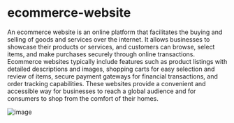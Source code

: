 # ecommerce-website
An ecommerce website is an online platform that facilitates the buying and selling of goods and services over the internet. It allows businesses to showcase their products or services, and customers can browse, select items, and make purchases securely through online transactions. Ecommerce websites typically include features such as product listings with detailed descriptions and images, shopping carts for easy selection and review of items, secure payment gateways for financial transactions, and order tracking capabilities. These websites provide a convenient and accessible way for businesses to reach a global audience and for consumers to shop from the comfort of their homes.

![image](https://github.com/khyati-194/ecommerce-website/assets/73025782/bbd481c7-b2a1-494c-8ad1-d7e39af0c3fc)






